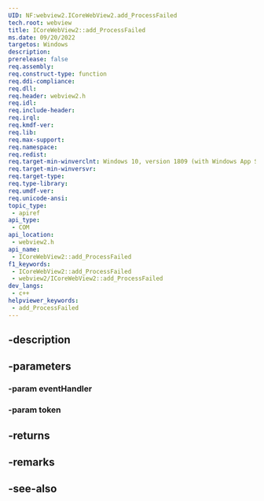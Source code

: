```yaml
---
UID: NF:webview2.ICoreWebView2.add_ProcessFailed
tech.root: webview
title: ICoreWebView2::add_ProcessFailed
ms.date: 09/20/2022
targetos: Windows
description: 
prerelease: false
req.assembly: 
req.construct-type: function
req.ddi-compliance: 
req.dll: 
req.header: webview2.h
req.idl: 
req.include-header: 
req.irql: 
req.kmdf-ver: 
req.lib: 
req.max-support: 
req.namespace: 
req.redist: 
req.target-min-winverclnt: Windows 10, version 1809 (with Windows App SDK 1.1 or later)
req.target-min-winversvr: 
req.target-type: 
req.type-library: 
req.umdf-ver: 
req.unicode-ansi: 
topic_type:
 - apiref
api_type:
 - COM
api_location:
 - webview2.h
api_name:
 - ICoreWebView2::add_ProcessFailed
f1_keywords:
 - ICoreWebView2::add_ProcessFailed
 - webview2/ICoreWebView2::add_ProcessFailed
dev_langs:
 - c++
helpviewer_keywords:
 - add_ProcessFailed
---
```


## -description

## -parameters

### -param eventHandler

### -param token

## -returns

## -remarks

## -see-also

